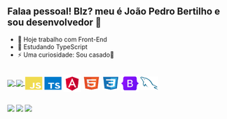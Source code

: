 ## Falaa pessoal! Blz? meu é João Pedro Bertilho e sou desenvolvedor 👋

- 🔭 Hoje trabalho com Front-End
- 🌱 Estudando TypeScript
- ⚡ Uma curiosidade: Sou casado🙂

<a href="https://github.com/anuraghazra/github-readme-stats">
  <img height=200 align="center" src="https://github-readme-stats.vercel.app/api?username=jpbertilhodev&show_icons=true" />
</a>
<a href="https://github.com/anuraghazra/convoychat">
  <img height=200 align="center" src="https://github-readme-stats.vercel.app/api/top-langs?username=jpbertilhodev&layout=compact&langs_count=8&card_width=320" />
</a>
<div style="display: inline-block"><br>
<img align="center" alt="Rafa-Js" height="30" width="40" src="https://raw.githubusercontent.com/devicons/devicon/master/icons/javascript/javascript-plain.svg">
<img align="center" alt="Rafa-Ts" height="30" width="40" src="https://raw.githubusercontent.com/devicons/devicon/master/icons/typescript/typescript-plain.svg">
<img align="center" alt="Rafa-React" height="40" width="40" src="https://raw.githubusercontent.com/devicons/devicon/master/icons/angular/angular-original.svg">
<img align="center" alt="Rafa-HTML" height="30" width="40" src="https://raw.githubusercontent.com/devicons/devicon/master/icons/html5/html5-original.svg">
<img align="center" alt="Rafa-CSS" height="30" width="40" src="https://raw.githubusercontent.com/devicons/devicon/master/icons/css3/css3-original.svg">
<img align="center" alt="Rafa-CSS" height="40" width="40" src="https://raw.githubusercontent.com/devicons/devicon/master/icons/bootstrap/bootstrap-original.svg">
<img align="center" alt="Rafa-CSS" height="30" width="40" src="https://raw.githubusercontent.com/devicons/devicon/master/icons/mysql/mysql-original.svg">
</div>

##

<div>
  <a href="https://instagram.com/jpbertilhooficial" target="_blank"><img src="https://img.shields.io/badge/Instagram-E4405F?style=for-the-badge&logo=instagram&logoColor=white"></a>
<a href="https://www.tiktok.com/@jpbertilhooficial0" target="_blank"><img src="https://img.shields.io/badge/TikTok-000000?style=for-the-badge&logo=tiktok&logoColor=white"></a>
<a href="https://www.youtube.com/channel/UCJ0ISJ_xd-6ekKX3aYxpa2w" target="_blank"><img src="https://img.shields.io/badge/YouTube-FF0000?style=for-the-badge&logo=youtube&logoColor=white"></a>

</div>

